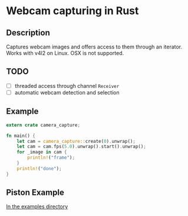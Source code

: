 # Webcam capturing in Rust

## Description

Captures webcam images and offers access to them through an iterator. Works with
v4l2 on Linux. OSX is not supported.

## TODO

* [ ] threaded access through channel `Receiver`
* [ ] automatic webcam detection and selection

## Example

```rust
extern crate camera_capture;

fn main() {
    let cam = camera_capture::create(0).unwrap();
    let cam = cam.fps(5.0).unwrap().start().unwrap();
    for _image in cam {
        println!("frame");
    }
    println!("done");
}
```

## Piston Example

[In the examples directory](https://github.com/oli-obk/camera_capture/blob/master/examples/piston.rs)
